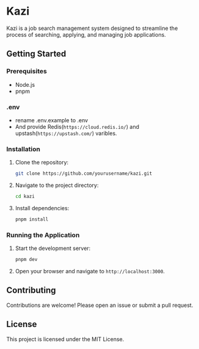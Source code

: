 # Kazi

Kazi is a job search management system designed to streamline the process of searching, applying, and managing job applications.

## Getting Started

### Prerequisites

- Node.js
- pnpm

### .env

- rename .env.example to .env
- And provide Redis(`https://cloud.redis.io/`) and upstash(`https://upstash.com/`) varibles.

### Installation

1. Clone the repository:
   ```sh
   git clone https://github.com/yourusername/kazi.git
   ```
2. Navigate to the project directory:
   ```sh
   cd kazi
   ```
3. Install dependencies:
   ```sh
   pnpm install
   ```

### Running the Application

1. Start the development server:
   ```sh
   pnpm dev
   ```
2. Open your browser and navigate to `http://localhost:3000`.

## Contributing

Contributions are welcome! Please open an issue or submit a pull request.

## License

This project is licensed under the MIT License.
